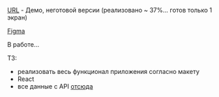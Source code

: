 [URL](https://react-marvel-three.vercel.app/)  - Демо, неготовой версии (реализовано ~ 37%... готов только 1 экран)  

[Figma](https://www.figma.com/file/ChwZS8we61vPEna1laLo7v/Marvel-DB)  



В работе...

ТЗ: 
- реализовать весь функционал приложения согласно макету
- React 
- все данные с API [отсюда](https://developer.marvel.com/)
